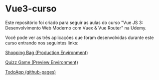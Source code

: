 # Vue3-curso

Este repositório foi criado para seguir as aulas do curso "Vue JS 3: Desenvolvimento Web Moderno com Vuex & Vue Router" na Udemy.

Você pode ver as três aplicações que foram desenvolvidas durante este curso entrando nos seguintes links:

[Shopping Bag (Production Environment)](https://vue3-curso-d80eum7bh-andrewcrescencio.vercel.app/#/)

[Quizz Game (Preview Environment)](https://vue3-curso-8jqgfrah4-andrewcrescencio.vercel.app)

[TodoApp (github-pages)](https://andrewcrescencio.github.io/vue3-curso/)
